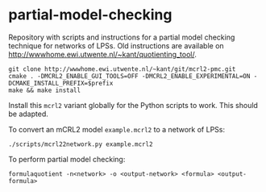 # partial-model-checking
Repository with scripts and instructions for a partial model checking technique for networks of LPSs.
Old instructions are available on http://wwwhome.ewi.utwente.nl/~kant/quotienting_tool/.

```
git clone http://wwwhome.ewi.utwente.nl/~kant/git/mcrl2-pmc.git
cmake . -DMCRL2_ENABLE_GUI_TOOLS=OFF -DMCRL2_ENABLE_EXPERIMENTAL=ON -DCMAKE_INSTALL_PREFIX=$prefix
make && make install
```
Install this `mcrl2` variant globally for the Python scripts to work. This should be adapted.

To convert an mCRL2 model `example.mcrl2` to a network of LPSs:
```
./scripts/mcrl22network.py example.mcrl2
```

To perform partial model checking:
```
formulaquotient -n<network> -o <output-network> <formula> <output-formula>
```
